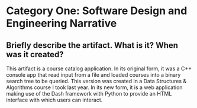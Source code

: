# Category One: Software Design and Engineering Narrative

## Briefly describe the artifact. What is it? When was it created?
This artifact is a course catalog application. In its original form, it was a C++ console app that read input from a file and loaded courses 
into a binary search tree to be queried. This version was created in a Data Structures & Algorithms course I took last year. In its new form, 
it is a web application making use of the Dash framework with Python to provide an HTML interface with which users can interact.
